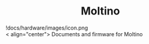 <h1 align="center"> Moltino </h1>
!docs/hardware/images/icon.png<br>
< align="center"> Documents and firmware for Moltino </align>
